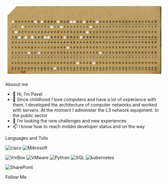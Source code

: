[![Header](https://github.com/Tipn/Tipn/blob/main/assets/dot_card.jpg)](link)

Aboout me
- 👋 Hi, I’m Pavel
- 🌱 Since childhood I love computers and have a lot of experience with them. I developed the architecture of computer networks and worked with servers. At the moment I administer the L3 network equipment. In the public sector
- 💞️ I’m looking the new challenges and new experiences  
- 📫 I know how to reach middel developer status and on the way  

Languages and Tolls

![cisco](https://img.shields.io/badge/-Cisco-C0A168??style=plastic&logo=cisco&logoColor=221B08)
![Mikrosoft](https://img.shields.io/badge/-Microsoft-C0A168??style=plastic&logo=Microsoft&logoColor=221B08)

![VmBox](https://img.shields.io/badge/-VirtualBox-C0A168??style=plastic&logo=VirtualBox&logoColor=221B08)
![VMware](https://img.shields.io/badge/-VMware-C0A168??style=plastic&logo=VMware&logoColor=221B08)
![Python](https://img.shields.io/badge/-Python-C0A168??style=plastic&logo=Python&logoColor=221B08)
![SQL](https://img.shields.io/badge/-SQL-C0A168??style=plastic&logo=mysql&logoColor=221B08)
![kubernetes](https://img.shields.io/badge/-kubernetes-C0A168??style=plastic&logo=Kubernetes&logoColor=221B08)

![SharePoint](https://img.shields.io/badge/-SharePoinnt-C0A168??style=plastic&logo=SharePoint&logoColor=221B08)


Follow Me 
